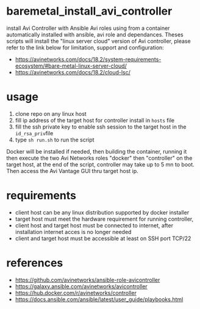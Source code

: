 # baremetal_install_avi_controller
install Avi Controller with Ansible Avi roles using from a container automatically installed with ansible, avi role and dependances.
Theses scripts will install the "linux server cloud" version of Avi controller, please refer to the link below for limitation, support and configuration: 
- https://avinetworks.com/docs/18.2/system-requirements-ecosystem/#bare-metal-linux-server-cloud/
- https://avinetworks.com/docs/18.2/cloud-lsc/

# usage
1. clone repo on any linux host
2. fill ip address of the target host for controller install in `hosts` file
3. fill the ssh private key to enable ssh session to the target host in the `id_rsa_priv`file 
2. type `sh run.sh` to run the script

Docker will be installed if needed, then building the container, running it then execute the two Avi Networks roles "docker" then "controller" on the target host, at the end of the script, controller may take up to 5 mn to boot. Then access the Avi Vantage GUI thru target host ip.

# requirements
- client host can be any linux distribution supported by docker installer
- target host must meet the hardware requirement for running controller,
- client host and target host must be connected to internet, after installation internet acces is no longer needed
- client and target host must be accessible at least on SSH port TCP/22

# references
- https://github.com/avinetworks/ansible-role-avicontroller
- https://galaxy.ansible.com/avinetworks/avicontroller
- https://hub.docker.com/r/avinetworks/controller
- https://docs.ansible.com/ansible/latest/user_guide/playbooks.html
